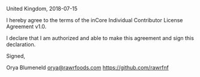 United Kingdom, 2018-07-15

I hereby agree to the terms of the inCore Individual Contributor License Agreement v1.0.

I declare that I am authorized and able to make this agreement and sign this declaration.

Signed,

Orya Blumeneld orya@rawrfoods.com https://github.com/rawrfnf
